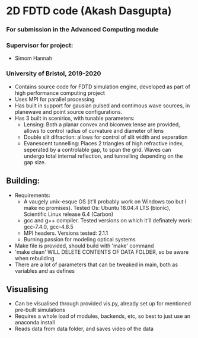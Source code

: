 # 2D FDTD code (Akash Dasgupta) 
### For submission in the Advanced Computing module

### Supervisor for project: 
* Simom Hannah

### University of Bristol, 2019-2020

* Contains source code for FDTD simulation engine, developed as part of high performance computing project
* Uses MPI for parallel processing
* Has built in support for gausian pulsed and contimous wave sources, in planewave and point source configurations.
* Has 3 built in scenirios, with tunable parameters:
    * Lensing: Both a planar convex and biconvex lense are provided, allows to control radius of curvature and diameter of lens
    * Double slit difraction: allows for control of slit width and seperation
    * Evanescent tunnelling: Places 2 triangles of high refractive index, seperated by a controlable gap, to span the grid. Waves can undergo total internal reflection, and tunnelling depending on the gap size.

## Building:

* Requirements: 
    * A vaugely unix-esque OS (it'll probably work on Windows too but I make no promises). Tested Os: Ubuntu 18.04.4 LTS (bionic), Scientific Linux release 6.4 (Carbon)
    * gcc and g++ compiler. Tested versions on which it'll definately work: gcc-7.4.0, gcc-4.8.5
    * MPI headers. Versions tested: 2.1.1
    * Burning passion for modeling optical systems
* Make file is provided, should build with 'make' command
* 'make clean' WILL DELETE CONTENTS OF DATA FOLDER, so be aware when rebuilding
* There are a lot of parameters that can be tweaked in main, both as variables and as defines

## Visualising 

* Can be visualised through provided vis.py, already set up for mentioned pre-built simulations
* Requires a whole load of modules, backends, etc, so best to just use an anaconda install
* Reads data from data folder, and saves video of the data

